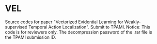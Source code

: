 # VEL
Source codes for paper "Vectorized Evidential Learning for Weakly-supervised Temporal Action Localization". Submit to TPAMI.
Notice: This code is for reviewers only. The decompression password of the .rar file is the TPAMI submission ID.
